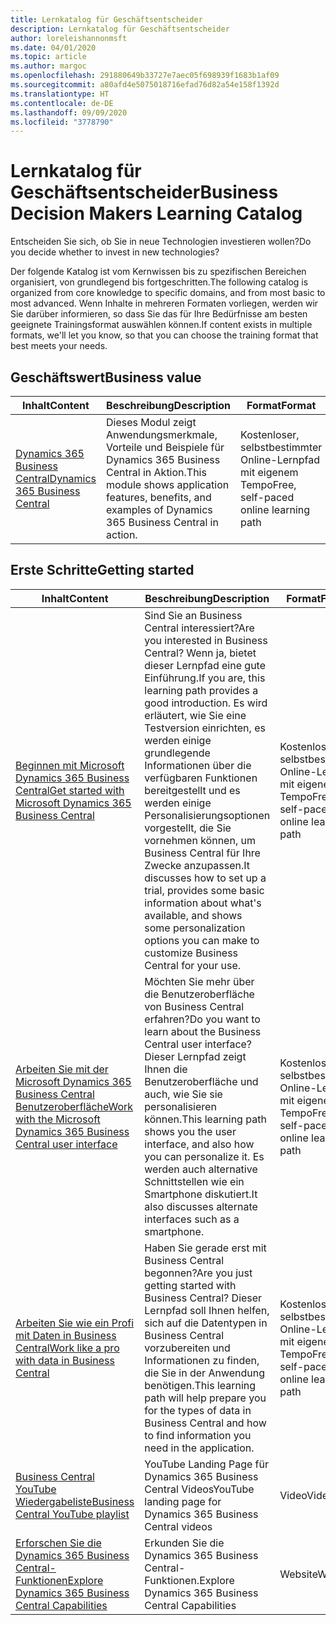 ```yaml
---
title: Lernkatalog für Geschäftsentscheider
description: Lernkatalog für Geschäftsentscheider
author: loreleishannonmsft
ms.date: 04/01/2020
ms.topic: article
ms.author: margoc
ms.openlocfilehash: 291880649b33727e7aec05f698939f1683b1af09
ms.sourcegitcommit: a80afd4e5075018716efad76d82a54e158f1392d
ms.translationtype: HT
ms.contentlocale: de-DE
ms.lasthandoff: 09/09/2020
ms.locfileid: "3778790"
---
```

# <a name="business-decision-makers-learning-catalog"></a><span data-ttu-id="970cd-103">Lernkatalog für Geschäftsentscheider</span><span class="sxs-lookup"><span data-stu-id="970cd-103">Business Decision Makers Learning Catalog</span></span>

<span data-ttu-id="970cd-104">Entscheiden Sie sich, ob Sie in neue Technologien investieren wollen?</span><span class="sxs-lookup"><span data-stu-id="970cd-104">Do you decide whether to invest in new technologies?</span></span>

<span data-ttu-id="970cd-105">Der folgende Katalog ist vom Kernwissen bis zu spezifischen Bereichen organisiert, von grundlegend bis fortgeschritten.</span><span class="sxs-lookup"><span data-stu-id="970cd-105">The following catalog is organized from core knowledge to specific domains, and from most basic to most advanced.</span></span> <span data-ttu-id="970cd-106">Wenn Inhalte in mehreren Formaten vorliegen, werden wir Sie darüber informieren, so dass Sie das für Ihre Bedürfnisse am besten geeignete Trainingsformat auswählen können.</span><span class="sxs-lookup"><span data-stu-id="970cd-106">If content exists in multiple formats, we'll let you know, so that you can choose the training format that best meets your needs.</span></span>  

## <a name="business-value"></a><span data-ttu-id="970cd-107">Geschäftswert<a name="busvalue"></a></span><span class="sxs-lookup"><span data-stu-id="970cd-107">Business value<a name="busvalue"></a></span></span>

| <span data-ttu-id="970cd-108">Inhalt</span><span class="sxs-lookup"><span data-stu-id="970cd-108">Content</span></span>                                                                 | <span data-ttu-id="970cd-109">Beschreibung</span><span class="sxs-lookup"><span data-stu-id="970cd-109">Description</span></span>                                                                                                | <span data-ttu-id="970cd-110">Format</span><span class="sxs-lookup"><span data-stu-id="970cd-110">Format</span></span>                                | <span data-ttu-id="970cd-111">Länge</span><span class="sxs-lookup"><span data-stu-id="970cd-111">Length</span></span>     |
|----------------------------------------------------------------------------------------------------------------|------------------------------------------------------------------------------------------------------------|---------------------------------------|------------|
| [<span data-ttu-id="970cd-112">Dynamics 365 Business Central</span><span class="sxs-lookup"><span data-stu-id="970cd-112">Dynamics 365 Business Central</span></span>](https://docs.microsoft.com/learn/modules/dynamics-365-business-central/) | <span data-ttu-id="970cd-113">Dieses Modul zeigt Anwendungsmerkmale, Vorteile und Beispiele für Dynamics 365 Business Central in Aktion.</span><span class="sxs-lookup"><span data-stu-id="970cd-113">This module shows application features, benefits, and examples of Dynamics 365 Business Central in action.</span></span> | <span data-ttu-id="970cd-114">Kostenloser, selbstbestimmter Online-Lernpfad mit eigenem Tempo</span><span class="sxs-lookup"><span data-stu-id="970cd-114">Free, self-paced online learning path</span></span> | <span data-ttu-id="970cd-115">24 Minuten</span><span class="sxs-lookup"><span data-stu-id="970cd-115">24 minutes</span></span> |

## <a name="getting-started"></a><span data-ttu-id="970cd-116">Erste Schritte<a name="get-started"></a></span><span class="sxs-lookup"><span data-stu-id="970cd-116">Getting started<a name="get-started"></a></span></span>

| <span data-ttu-id="970cd-117">Inhalt</span><span class="sxs-lookup"><span data-stu-id="970cd-117">Content</span></span>                                                                                                                             | <span data-ttu-id="970cd-118">Beschreibung</span><span class="sxs-lookup"><span data-stu-id="970cd-118">Description</span></span>                                                                                                                                                                                                                                                                                      | <span data-ttu-id="970cd-119">Format</span><span class="sxs-lookup"><span data-stu-id="970cd-119">Format</span></span>                                | <span data-ttu-id="970cd-120">Länge</span><span class="sxs-lookup"><span data-stu-id="970cd-120">Length</span></span>             |
|------------------------------------------------------------------------------------------------------------------------------------------------------------------------------|--------------------------------------------------------------------------------------------------------------------------------------------------------------------------------------------------------------------------------------------------------------------------------------------------|---------------------------------------|--------------------|
| [<span data-ttu-id="970cd-121">Beginnen mit Microsoft Dynamics 365 Business Central</span><span class="sxs-lookup"><span data-stu-id="970cd-121">Get started with Microsoft Dynamics 365 Business Central</span></span>](https://docs.microsoft.com/learn/paths/get-started-dynamics-365-business-central/)                          | <span data-ttu-id="970cd-122">Sind Sie an Business Central interessiert?</span><span class="sxs-lookup"><span data-stu-id="970cd-122">Are you interested in Business Central?</span></span> <span data-ttu-id="970cd-123">Wenn ja, bietet dieser Lernpfad eine gute Einführung.</span><span class="sxs-lookup"><span data-stu-id="970cd-123">If you are, this learning path provides a good introduction.</span></span> <span data-ttu-id="970cd-124">Es wird erläutert, wie Sie eine Testversion einrichten, es werden einige grundlegende Informationen über die verfügbaren Funktionen bereitgestellt und es werden einige Personalisierungsoptionen vorgestellt, die Sie vornehmen können, um Business Central für Ihre Zwecke anzupassen.</span><span class="sxs-lookup"><span data-stu-id="970cd-124">It discusses how to set up a trial, provides some basic information about what's available, and shows some personalization options you can make to customize Business Central for your use.</span></span> | <span data-ttu-id="970cd-125">Kostenloser, selbstbestimmter Online-Lernpfad mit eigenem Tempo</span><span class="sxs-lookup"><span data-stu-id="970cd-125">Free, self-paced online learning path</span></span> | <span data-ttu-id="970cd-126">3 Stunden 4 Minuten</span><span class="sxs-lookup"><span data-stu-id="970cd-126">3 hours 4 minutes</span></span>  |
| [<span data-ttu-id="970cd-127">Arbeiten Sie mit der Microsoft Dynamics 365 Business Central Benutzeroberfläche</span><span class="sxs-lookup"><span data-stu-id="970cd-127">Work with the Microsoft Dynamics 365 Business Central user interface</span></span>](https://docs.microsoft.com/learn/paths/work-with-user-interface-dynamics-365-business-central/) | <span data-ttu-id="970cd-128">Möchten Sie mehr über die Benutzeroberfläche von Business Central erfahren?</span><span class="sxs-lookup"><span data-stu-id="970cd-128">Do you want to learn about the Business Central user interface?</span></span> <span data-ttu-id="970cd-129">Dieser Lernpfad zeigt Ihnen die Benutzeroberfläche und auch, wie Sie sie personalisieren können.</span><span class="sxs-lookup"><span data-stu-id="970cd-129">This learning path shows you the user interface, and also how you can personalize it.</span></span> <span data-ttu-id="970cd-130">Es werden auch alternative Schnittstellen wie ein Smartphone diskutiert.</span><span class="sxs-lookup"><span data-stu-id="970cd-130">It also discusses alternate interfaces such as a smartphone.</span></span>                                                                               | <span data-ttu-id="970cd-131">Kostenloser, selbstbestimmter Online-Lernpfad mit eigenem Tempo</span><span class="sxs-lookup"><span data-stu-id="970cd-131">Free, self-paced online learning path</span></span> | <span data-ttu-id="970cd-132">2 Stunden 27 Minuten</span><span class="sxs-lookup"><span data-stu-id="970cd-132">2 hours 27 minutes</span></span> |
| [<span data-ttu-id="970cd-133">Arbeiten Sie wie ein Profi mit Daten in Business Central</span><span class="sxs-lookup"><span data-stu-id="970cd-133">Work like a pro with data in Business Central</span></span>](https://docs.microsoft.com/learn/paths/work-pro-data-dynamics-365-business-central)                                    | <span data-ttu-id="970cd-134">Haben Sie gerade erst mit Business Central begonnen?</span><span class="sxs-lookup"><span data-stu-id="970cd-134">Are you just getting started with Business Central?</span></span> <span data-ttu-id="970cd-135">Dieser Lernpfad soll Ihnen helfen, sich auf die Datentypen in Business Central vorzubereiten und Informationen zu finden, die Sie in der Anwendung benötigen.</span><span class="sxs-lookup"><span data-stu-id="970cd-135">This learning path will help prepare you for the types of data in Business Central and how to find information you need in the application.</span></span>                                                                                                  | <span data-ttu-id="970cd-136">Kostenloser, selbstbestimmter Online-Lernpfad mit eigenem Tempo</span><span class="sxs-lookup"><span data-stu-id="970cd-136">Free, self-paced online learning path</span></span> | <span data-ttu-id="970cd-137">2 Stunden 27 Minuten</span><span class="sxs-lookup"><span data-stu-id="970cd-137">2 hours 27 minutes</span></span> |
| [<span data-ttu-id="970cd-138">Business Central YouTube Wiedergabeliste</span><span class="sxs-lookup"><span data-stu-id="970cd-138">Business Central YouTube playlist</span></span>](https://www.youtube.com/playlist?list=PLcakwueIHoT-wVFPKUtmxlqcG1kJ0oqq4)                                                                | <span data-ttu-id="970cd-139">YouTube Landing Page für Dynamics 365 Business Central Videos</span><span class="sxs-lookup"><span data-stu-id="970cd-139">YouTube landing page for Dynamics 365 Business Central videos</span></span>                                                                                                                                                                                                                                    | <span data-ttu-id="970cd-140">Video</span><span class="sxs-lookup"><span data-stu-id="970cd-140">Video</span></span>                                 |                    |
| [<span data-ttu-id="970cd-141">Erforschen Sie die Dynamics 365 Business Central-Funktionen</span><span class="sxs-lookup"><span data-stu-id="970cd-141">Explore Dynamics 365 Business Central Capabilities</span></span>](https://dynamics.microsoft.com/business-central/capabilities/)                                                    | <span data-ttu-id="970cd-142">Erkunden Sie die Dynamics 365 Business Central-Funktionen.</span><span class="sxs-lookup"><span data-stu-id="970cd-142">Explore Dynamics 365 Business Central Capabilities</span></span>                                                                                                                                                                                                                                               | <span data-ttu-id="970cd-143">Website</span><span class="sxs-lookup"><span data-stu-id="970cd-143">Website</span></span>                               |                    |
